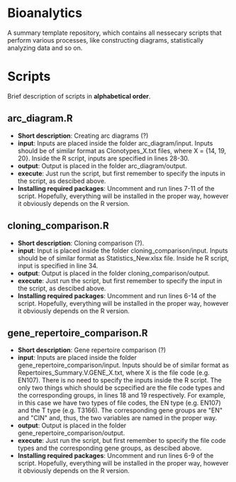 # Bioanalytics
A summary template repository, which contains all nessecary scripts that perform various processes, like constructing diagrams, statistically analyzing data and so on.

# Scripts
Brief description of scripts in **alphabetical order**. 

## arc_diagram.R
- **Short description**: Creating arc diagrams (?)
- **input**: Inputs are placed inside the folder arc_diagram/input. Inputs should be of similar format as Clonotypes_X.txt files, where X = {14, 19, 20}. Inside the R script, inputs are specified in lines 28-30.   
- **output**: Output is placed in the folder arc_diagram/output.
- **execute**: Just run the script, but first remember to specify the inputs in the script, as descibed above.
- **Installing required packages**: Uncomment and run lines 7-11 of the script. Hopefully, everything will be installed in the proper way, however it obviously depends on the R version.

## cloning_comparison.R
- **Short description**: Cloning comparison (?).
- **input**: Input is placed inside the folder cloning_comparison/input. Inputs should be of similar format as Statistics_New.xlsx file. Inside he R script, input is specified in line 34.   
- **output**: Output is placed in the folder cloning_comparison/output.
- **execute**: Just run the script, but first remember to specify the input in the script, as descibed above.
- **Installing required packages**: Uncomment and run lines 6-14 of the script. Hopefully, everything will be installed in the proper way, however it obviously depends on the R version.

## gene_repertoire_comparison.R
- **Short description**: Gene repertoire comparison (?)
- **input**: Inputs are placed inside the folder gene_repertoire_comparison/input. Inputs should be of similar format as Repertoires_Summary.V.GENE_X.txt, where X is the file code (e.g. EN107). There is no need to specify the inputs inside the R script. The only two things which should be scpecified are the file code types and the corresponding groups, in lines 18 and 19 respectively. For example, in this case we have two types of file codes, the EN type (e.g. EN107) and the T type (e.g. T3166). The corresponding gene groups are "EN" and "CIN" and, thus, the two variables are named in the proper way.
- **output**: Output is placed in the folder gene_repertoire_comparison/output.
- **execute**: Just run the script, but first remember to specify the file code types and the corresponding gene groups, as descibed above.
- **Installing required packages**: Uncomment and run lines 6-9 of the script. Hopefully, everything will be installed in the proper way, however it obviously depends on the R version.
